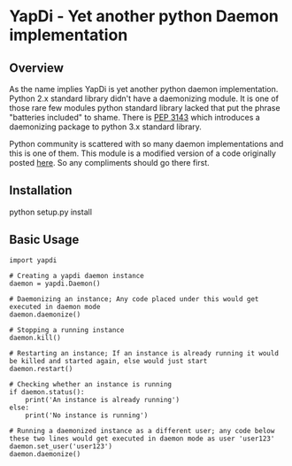 # YapDi - Yet another python Daemon implementation #

## Overview ##

As the name implies YapDi is yet another python daemon implementation. Python 2.x standard library didn't have a daemonizing module. It is one of those rare few modules python standard library lacked that put the phrase "batteries included" to shame. There is [PEP 3143](http://www.python.org/dev/peps/pep-3143/) which introduces a daemonizing package to python 3.x standard library.

Python community is scattered with so many daemon implementations and this is one of them. This module is a modified version of a code originally posted [here](http://www.jejik.com/articles/2007/02/a_simple_unix_linux_daemon_in_python/). So any compliments should go there first.

## Installation ##

python setup.py install

## Basic Usage ##
    import yapdi

    # Creating a yapdi daemon instance
    daemon = yapdi.Daemon()
    
    # Daemonizing an instance; Any code placed under this would get executed in daemon mode
    daemon.daemonize()

    # Stopping a running instance
    daemon.kill()

    # Restarting an instance; If an instance is already running it would be killed and started again, else would just start
    daemon.restart()

    # Checking whether an instance is running
    if daemon.status():
        print('An instance is already running')
    else:
        print('No instance is running')

    # Running a daemonized instance as a different user; any code below these two lines would get executed in daemon mode as user 'user123'
    daemon.set_user('user123')
    daemon.daemonize()
